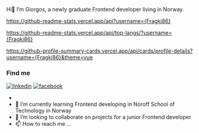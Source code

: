 Hi👋 I’m Giorgos, a newly graduate Frontend developer living in Norway. 

https://github-readme-stats.vercel.app/api?username={Fragki86}



https://github-readme-stats.vercel.app/api/top-langs/?username={Fragki86}

https://github-profile-summary-cards.vercel.app/api/cards/profile-details?username={Fragki86}&theme=vue

### Find me
[![linkedin](https://img.shields.io/badge/LinkedIn-0077b5?style=for-the-badge&logo=LinkedIn&logoColor=white)](https://www.linkedin.com/in/georgios-fragkias-56026382/) [![facebook](https://img.shields.io/badge/Facebook-1877F2?style=for-the-badge&logo=facebook&logoColor=white)](https://www.facebook.com/giorgos.fragkias/)


- 
- 🌱 I’m currently learning Frontend developing in Noroff School of Technology in Norway
- 💞️ I’m looking to collaborate on projects for a junior Frontend developer
- 📫 How to reach me ...
